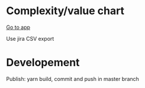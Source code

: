 # Complexity/value chart

[Go to app](https://ybonnefond.github.io/compexity-value/)

Use jira CSV export

# Developement

Publish: yarn build, commit and push in master branch
